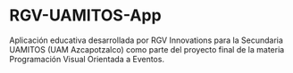 # RGV-UAMITOS-App
Aplicación educativa desarrollada por RGV Innovations para la Secundaria UAMITOS (UAM Azcapotzalco) como parte del proyecto final de la materia Programación Visual Orientada a Eventos.
